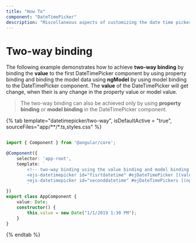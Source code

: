 ```yaml
---
title: "How To"
component: "DateTimePicker"
description: "Miscellaneous aspects of customizing the date time picker"
---
```


# Two-way binding

The following example demonstrates how to achieve **two-way binding** by binding the **value** to the first DateTimePicker component by using property binding and binding the model data using **ngModel** by using model binding to the DateTimePicker component. The **value** of the DateTimePicker will get change, when their is any change in the property value or model value.

> The two-way binding can also be achieved only by using **property binding** or **model binding** in the DateTimePicker component.

{% tab template="datetimepicker/two-way", isDefaultActive = "true", sourceFiles="app/**/*.ts,styles.css" %}

```typescript

import { Component } from '@angular/core';

@Component({
    selector: 'app-root',
    template: `
        <!-- two-way binding using the value binding and model binding in the DateTimePicker --->
        <ejs-datetimepicker id="fisrtdatetime" #ejDateTimePicker [(value)]='value' width="230px"></ejs-datetimepicker>
        <ejs-datetimepicker id="seconddatetime" #ejDateTimePickers [(ngModel)]='value' width="230px"></ejs-datetimepicker>
        `
})
export class AppComponent {
    value: Date;
    constructor() {
        this.value = new Date("1/1/2019 1:30 PM");
    }
}
```

{% endtab %}